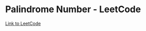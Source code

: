 # Palindrome Number - LeetCode

[Link to LeetCode](https://leetcode.com/problems/palindrome-number/)
